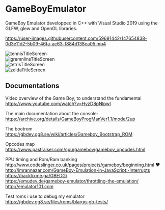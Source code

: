 # GameBoyEmulator

GameBoy Emulator developped in C++ with Visual Studio 2019 using the GLFW, glew and OpenGL libraries.

https://user-images.githubusercontent.com/59691442/147654838-0d3e11d2-5b09-46fa-ac63-f884d138ea05.mp4

![tennisTitleScreen](https://user-images.githubusercontent.com/59691442/148459340-a72af81c-5390-482e-baff-a0cccd6a2c8b.png)  
![gremnlinsTitleScreen](https://user-images.githubusercontent.com/59691442/148459338-8342433c-7323-4481-8dc4-1bc7a3f4b58a.png)  
![tetrisTitleScreen](https://user-images.githubusercontent.com/59691442/148459342-d5d14584-cf54-42a2-a39d-dbbb0f0963e7.png)  
![zeldaTitleScreen](https://user-images.githubusercontent.com/59691442/148459344-a1933191-6d57-47ec-8dee-be6eb2c36914.png)  

## Documentations  

Video overview of the Game Boy, to understand the fundamental  
<https://www.youtube.com/watch?v=HyzD8pNlpwI>  

The main documentation about the console:  
<https://archive.org/details/GameBoyProgManVer1.1/mode/2up>  

The bootrom  
<https://gbdev.gg8.se/wiki/articles/Gameboy_Bootstrap_ROM>  

Opcodes map  
<https://www.pastraiser.com/cpu/gameboy/gameboy_opcodes.html>  

PPU timing and Rom/Ram banking  
<http://www.codeslinger.co.uk/pages/projects/gameboy/beginning.html>  ❤️  
<http://imrannazar.com/GameBoy-Emulation-in-JavaScript:-Interrupts>
<https://hacktixme.ga/GBEDG/>  
<https://emudev.de/gameboy-emulator/throttling-the-emulation/>
<http://emulator101.com>

Test roms i use to debug my emulator  
<https://gbdev.gg8.se/files/roms/blargg-gb-tests/>  
